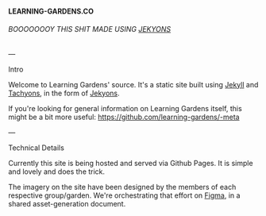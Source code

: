 #### LEARNING-GARDENS.CO
###### BOOOOOOOY THIS SHIT MADE USING [JEKYONS](https://tinychime.github.io/jekyons/)

—

Intro

Welcome to Learning Gardens' source. It's a static site built using [Jekyll](https://jekyllrb.com/) and [Tachyons](http://tachyons.io/), in the form of [Jekyons](https://tinychime.github.io/jekyons/).

If you're looking for general information on Learning Gardens itself, this might be a bit more useful: https://github.com/learning-gardens/-meta

—

Technical Details

Currently this site is being hosted and served via Github Pages. It is simple and lovely and does the trick.

The imagery on the site have been designed by the members of each respective group/garden. We're orchestrating that effort on [Figma](https://www.figma.com/file/HA4zT2i5Yb2fd7Z1u24qOvNJ/Template-%E2%80%94-Site-Cover-Images), in a shared asset-generation document.
